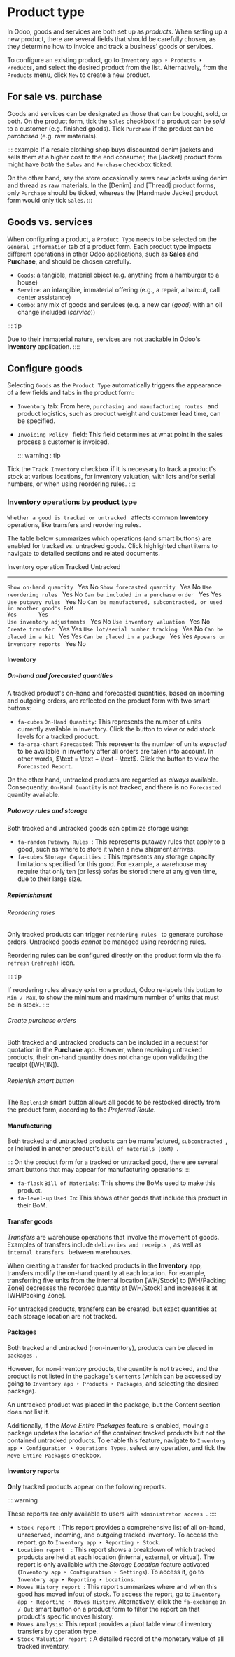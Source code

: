 # Product type

In Odoo, goods and services are both set up as *products*. When setting
up a new product, there are several fields that should be carefully
chosen, as they determine how to invoice and track a business\' goods or
services.

To configure an existing product, go to
`Inventory app ‣ Products ‣ Products`, and select the desired product from the list.
Alternatively, from the `Products`
menu, click `New` to create a new
product.


## For sale vs. purchase 

Goods and services can be designated as those that can be bought, sold,
or both. On the product form, tick the `Sales` checkbox if a product can be *sold* to a customer (e.g.
finished goods). Tick `Purchase` if
the product can be *purchased* (e.g. raw materials).

::: example
If a resale clothing shop buys discounted denim jackets and sells them
at a higher cost to the end consumer, the [Jacket] product
form might have *both* the `Sales`
and `Purchase` checkbox ticked.

On the other hand, say the store occasionally sews new jackets using
denim and thread as raw materials. In the [Denim] and
[Thread] product forms, only `Purchase` should be ticked, whereas the [Handmade
Jacket] product form would only tick
`Sales`.
:::

## Goods vs. services

When configuring a product, a `Product Type` needs to be selected on the
`General Information` tab of a
product form. Each product type impacts different operations in other
Odoo applications, such as **Sales** and **Purchase**, and should be
chosen carefully.

- `Goods`: a tangible, material
  object (e.g. anything from a hamburger to a house)
- `Service`: an intangible,
  immaterial offering (e.g., a repair, a haircut, call center
  assistance)
- `Combo`: any mix of goods and
  services (e.g. a new car (*good*) with an oil change included
  (*service*))

::: tip

Due to their immaterial nature, services are not trackable in Odoo\'s
**Inventory** application.
::::

## Configure goods 

Selecting `Goods` as the
`Product Type` automatically triggers
the appearance of a few fields and tabs in the product form:

- `Inventory` tab: From here,
  `purchasing and manufacturing routes ` and product logistics, such as product weight and customer
  lead time, can be specified.

- `Invoicing Policy ` field: This field determines at what point in the sales
  process a customer is invoiced.

  ::: warning
  : tip

Tick the `Track Inventory` checkbox
if it is necessary to track a product\'s stock at various locations, for
inventory valuation, with lots and/or serial numbers, or when using
reordering rules.
::::


### Inventory operations by product type 

`Whether a good is tracked or untracked ` affects common **Inventory** operations, like transfers and
reordering rules.

The table below summarizes which operations (and smart buttons) are
enabled for tracked vs. untracked goods. Click highlighted chart items
to navigate to detailed sections and related documents.

  Inventory operation                                                                                                        Tracked   Untracked
  -------------------------------------------------------------------------------------------------------------------------- --------- -----------
  `Show on-hand quantity `                               Yes       No
  `Show forecasted quantity `                            Yes       No
  `Use reordering rules `                          Yes       No
  `Can be included in a purchase order `                      Yes       Yes
  `Use putaway rules `                                   Yes       No
  `Can be manufactured, subcontracted, or used in another good's BoM                                                         Yes       Yes
  `                                                          
  `Use inventory adjustments `   Yes       No
  `Use inventory valuation `                 Yes       No
  `Create transfer `                              Yes       Yes
  `Use lot/serial number tracking `                                       Yes       No
  `Can be placed in a kit `        Yes       Yes
  `Can be placed in a package `                          Yes       Yes
  `Appears on inventory reports `                         Yes       No

#### Inventory

##### On-hand and forecasted quantities 

A tracked product\'s on-hand and forecasted quantities, based on
incoming and outgoing orders, are reflected on the product form with two
smart buttons:

- `fa-cubes`
  `On-Hand Quantity`: This represents
  the number of units currently available in inventory. Click the button
  to view or add stock levels for a tracked product.
- `fa-area-chart`
  `Forecasted`: This represents the
  number of units *expected* to be available in inventory after all
  orders are taken into account. In other words,
  $\text = \text + \text - \text$.
  Click the button to view the `Forecasted Report`.

On the other hand, untracked products are regarded as *always*
available. Consequently, `On-Hand Quantity` is not tracked, and there is no
`Forecasted` quantity available.

##### Putaway rules and storage 

Both tracked and untracked goods can optimize storage using:

- `fa-random`
  `Putaway Rules `: This represents putaway rules that apply to a good, such
  as where to store it when a new shipment arrives.
- `fa-cubes`
  `Storage Capacities `: This represents any storage capacity limitations
  specified for this good. For example, a warehouse may require that
  only ten (or less) sofas be stored there at any given time, due to
  their large size.

##### Replenishment 

###### Reordering rules

Only tracked products can trigger
`reordering rules ` to generate purchase orders. Untracked goods *cannot* be
managed using reordering rules.

Reordering rules can be configured directly on the product form via the
`fa-refresh`
`(refresh)` icon.

::: tip

If reordering rules already exist on a product, Odoo re-labels this
button to `Min / Max`, to show the
minimum and maximum number of units that must be in stock.
::::

###### Create purchase orders 

Both tracked and untracked products can be included in a request for
quotation in the **Purchase** app. However, when receiving untracked
products, their on-hand quantity does not change upon validating the
receipt ([WH/IN]).

###### Replenish smart button

The `Replenish` smart button allows
all goods to be restocked directly from the product form, according to
the *Preferred Route*.


#### Manufacturing 

Both tracked and untracked products can be manufactured,
`subcontracted `, or included in another product\'s
`bill of materials (BoM) `.

::: 
On the product form for a tracked or untracked good, there are several
smart buttons that may appear for manufacturing operations:
:::

- `fa-flask`
  `Bill of Materials`: This shows the
  BoMs used to make this product.
- `fa-level-up`
  `Used In`: This shows other goods
  that include this product in their BoM.

#### Transfer goods 

*Transfers* are warehouse operations that involve the movement of goods.
Examples of transfers include `deliveries and receipts
`, as well as
`internal transfers ` between warehouses.

When creating a transfer for tracked products in the **Inventory** app,
transfers modify the on-hand quantity at each location. For example,
transferring five units from the internal location
[WH/Stock] to [WH/Packing Zone] decreases the
recorded quantity at [WH/Stock] and increases it at
[WH/Packing Zone].

For untracked products, transfers can be created, but exact quantities
at each storage location are not tracked.

#### Packages 

Both tracked and untracked (non-inventory), products can be placed in
`packages `.

However, for non-inventory products, the quantity is not tracked, and
the product is not listed in the package\'s `Contents` (which can be accessed by going to `Inventory app
‣ Products ‣ Packages`, and
selecting the desired package).



An untracked product was placed in the package, but the
Content section does not list it.


Additionally, if the *Move Entire Packages* feature is enabled, moving a
package updates the location of the contained tracked products but not
the contained untracked products. To enable this feature, navigate to
`Inventory app ‣ Configuration ‣ Operations Types`, select any operation, and tick the
`Move Entire Packages` checkbox.

#### Inventory reports 

**Only** tracked products appear on the following reports.

::: warning

These reports are only available to users with
`administrator access `.
::::

- `Stock report `: This report provides a comprehensive list of all on-hand,
  unreserved, incoming, and outgoing tracked inventory. To access the
  report, go to
  `Inventory app ‣ Reporting ‣ Stock`.
- `Location report  `: This report shows a breakdown of which tracked products
  are held at each location (internal, external, or virtual). The report
  is only available with the *Storage Location* feature activated
  (`Inventory app ‣ Configuration ‣ Settings`). To access it, go to
  `Inventory app ‣ Reporting ‣ Locations`.
- `Moves History report `: This report summarizes where and when this good has moved
  in/out of stock. To access the report, go to
  `Inventory app ‣ Reporting ‣ Moves History`. Alternatively, click the
  `fa-exchange`
  `In / Out` smart button on a
  product form to filter the report on that product\'s specific moves
  history.
- `Moves Analysis`: This report
  provides a pivot table view of inventory transfers by operation type.
- `Stock Valuation report `: A detailed record of the monetary value of all tracked
  inventory.
